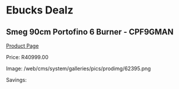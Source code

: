 
# Ebucks Dealz
## Smeg 90cm Portofino 6 Burner - CPF9GMAN
[Product Page](https://www.ebucks.com/web/shop/productSelected.do?prodId=1173102548&catId=1196429345)

Price: R40999.00

Image: /web/cms/system/galleries/pics/prodimg/62395.png

Savings: 


	